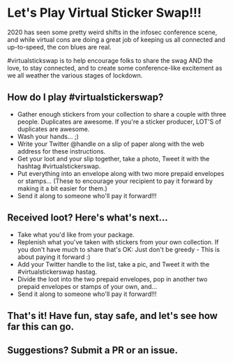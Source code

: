 
# Let's Play Virtual Sticker Swap!!!

2020 has seen some pretty weird shifts in the infosec conference scene, and while virtual cons are doing a great job of keeping us all connected and up-to-speed, the con blues are real. 

#virtualstickswap is to help encourage folks to share the swag AND the love, to stay connected, and to create some conference-like excitement as we all weather the various stages of lockdown.

## How do I play #virtualstickerswap?
- Gather enough stickers from your collection to share a couple with three people. Duplicates are awesome. If you're a sticker producer, LOT'S of duplicates are awesome.
- Wash your hands... ;)
- Write your Twitter @handle on a slip of paper along with the web address for these instructions.
- Get your loot and your slip together, take a photo, Tweet it with the hashtag #virtualstickerswap.
- Put everything into an envelope along with two more prepaid envelopes or stamps... (These to encourage your recipient to pay it forward by making it a bit easier for them.)
- Send it along to someone who'll pay it forward!!!

## Received loot? Here's what's next...
- Take what you'd like from your package.
- Replenish what you've taken with stickers from your own collection. If you don't have much to share that's OK: Just don't be greedy - This is about paying it forward :)
- Add your Twitter handle to the list, take a pic, and Tweet it with the #virtualstickerswap hastag.
- Divide the loot into the two prepaid envelopes, pop in another two prepaid envelopes or stamps of your own, and...
- Send it along to someone who'll pay it forward!!!

## That's it! Have fun, stay safe, and let's see how far this can go.
## Suggestions? Submit a PR or an issue. 
